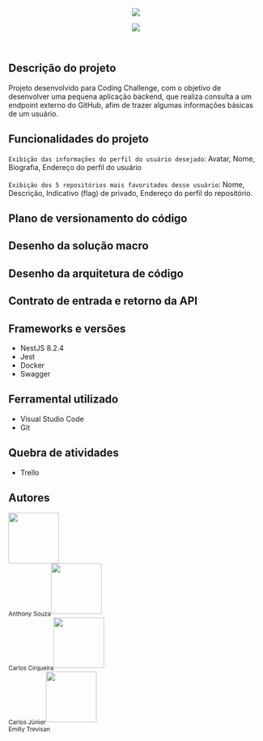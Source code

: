 <p align = "center">
 <img src = "https://user-images.githubusercontent.com/102744463/162233721-3cff2430-46bb-4360-9b03-c02cad13bf2b.png"/>
</p>
<p align = "center">
 <img src ="http://img.shields.io/static/v1?label=STATUS&message=EM%20DESENVOLVIMENTO&color=GREEN&style=plastic"/>
</p> <br> 

## Descrição do projeto

Projeto desenvolvido para Coding Challenge, com o objetivo de desenvolver uma pequena aplicação backend, que realiza consulta a um endpoint externo do GitHub, afim de trazer algumas informações básicas de um usuário.

## Funcionalidades do projeto

`Exibição das informações do perfil do usuário desejado`: Avatar, Nome, Biografia, Endereço do perfil do usuário <br><br>
`Exibição dos 5 repositórios mais favoritados desse usuário`:  Nome, Descrição, Indicativo (flag) de privado, Endereço do perfil do repositório. 

## Plano de versionamento do código

## Desenho da solução macro

## Desenho da arquitetura de código

## Contrato de entrada e retorno da API

## Frameworks e versões

* NestJS 8.2.4
* Jest
* Docker
* Swagger

## Ferramental utilizado

* Visual Studio Code
* Git

## Quebra de atividades

* Trello

## Autores

<img src="https://user-images.githubusercontent.com/102744463/162427456-1349d245-114e-4fb4-b263-298b8394fc6f.png" width=100/><br><sub>Anthony Souza</sub><img src="https://user-images.githubusercontent.com/102744463/162428129-7f8ca676-18d2-4799-a2ec-230f9400b55c.png" width=100/><br><sub>Carlos Cirqueira</sub><img src="https://user-images.githubusercontent.com/102744463/162428425-e2bbf0db-e72b-4215-9559-2b68a73958f9.png" width=100/> <br> <sub>Carlos Júnior</sub><img src="https://user-images.githubusercontent.com/102744463/162428670-03ab82cd-49e9-4e83-a6bb-8cf37e8ad035.png" width=100/><br><sub>Emilly Trevisan</sub>
